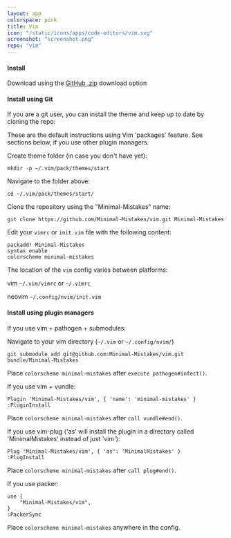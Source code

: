 ```yaml
---
layout: app
colorspace: pink
title: Vim
icon: "/static/icons/apps/code-editors/vim.svg"
screenshot: "screenshot.png"
repo: "vim"
---
```


#### Install

Download using the [GitHub .zip](https://github.com/Minimal-Mistakes/vim/archive/main.zip) download option

#### Install using Git

If you are a git user, you can install the theme and keep up to date by cloning the repo:

These are the default instructions using Vim 'packages' feature. See sections below, if you use other plugin managers.

Create theme folder (in case you don't have yet):

```
mkdir -p ~/.vim/pack/themes/start
```

Navigate to the folder above:

```
cd ~/.vim/pack/themes/start/
```

Clone the repository using the "Minimal-Mistakes" name:

```
git clone https://github.com/Minimal-Mistakes/vim.git Minimal-Mistakes
```

Edit your `vimrc` or `init.vim` file with the following content:

```
packadd! Minimal-Mistakes
syntax enable
colorscheme minimal-mistakes
```

The location of the `vim` config varies between platforms:

vim `~/.vim/vimrc` or `~/.vimrc`

neovim `~/.config/nvim/init.vim`

#### Install using plugin managers

If you use vim + pathogen + submodules:

Navigate to your vim directory (`~/.vim` or `~/.config/nvim/`)

```
git submodule add git@github.com:Minimal-Mistakes/vim.git bundle/Minimal-Mistakes
```

Place `colorscheme minimal-mistakes` after `execute pathogen#infect()`.

If you use vim + vundle:

```
Plugin 'Minimal-Mistakes/vim', { 'name': 'minimal-mistakes' }
:PluginInstall
```

Place `colorscheme minimal-mistakes` after `call vundle#end()`.

If you use vim-plug ('as' will install the plugin in a directory called 'MinimalMistakes' instead of just 'vim'):

```
Plug 'Minimal-Mistakes/vim', { 'as': 'MinimalMistakes' }
:PlugInstall
```

Place `colorscheme minimal-mistakes` after `call plug#end()`.

If you use packer:

```
use {
    "Minimal-Mistakes/vim",
}
:PackerSync
```

Place `colorscheme minimal-mistakes` anywhere in the config.
